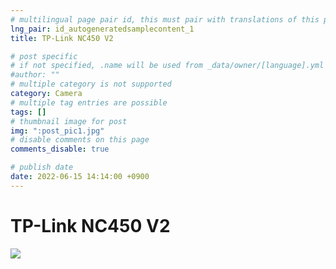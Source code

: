 ```yaml
---
# multilingual page pair id, this must pair with translations of this page. (This name must be unique)
lng_pair: id_autogeneratedsamplecontent_1
title: TP-Link NC450 V2

# post specific
# if not specified, .name will be used from _data/owner/[language].yml
#author: ""
# multiple category is not supported
category: Camera
# multiple tag entries are possible
tags: []
# thumbnail image for post
img: ":post_pic1.jpg"
# disable comments on this page
comments_disable: true

# publish date
date: 2022-06-15 14:14:00 +0900
---
```

# TP-Link NC450 V2
<img src="https://static.tp-link.com/NC450_2.0_1500520188212d.jpg">
